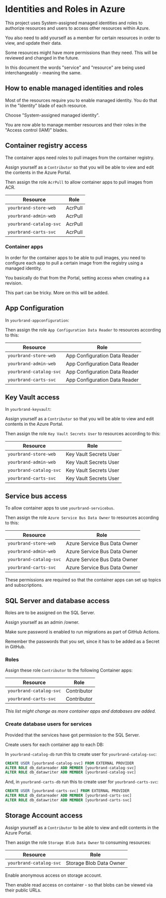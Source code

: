 # Identities and Roles in Azure

This project uses System-assigned managed identities and roles to authorize resources and users to access other resources within Azure.

You also need to add yourself as a member for certain resources in order to view, and update their data.

Some resources might have more permissions than they need. This will be reviewed and changed in the future.

In this document the words "service" and "resource" are being used interchangeably - meaning the same.

## How to enable managed identities and roles

Most of the resources require you to enable managed identity. You do that in the "Identity" blade of each resource.

Choose "System-assigned managed identity".

You are now able to manage member resources and their roles in the "Access control (IAM)" blades.

## Container registry access

The container apps need roles to pull images from the container registry.

Assign yourself as a ``Contributor`` so that you will be able to view and edit the contents in the Azure Portal.

Then assign the role ``AcrPull`` to allow container apps to pull images from ACR.


| Resource                   | Role    |
|--------                    |----     |
| ``yourbrand-store-web``    | AcrPull |
| ``yourbrand-admin-web``    | AcrPull |
| ``yourbrand-catalog-svc``  | AcrPull |
| ``yourbrand-carts-svc``    | AcrPull |

### Container apps

In order for the container apps to be able to pull images, you need to configure each app to pull a certain image from the registry using a managed identity.

You basically do that from the Portal, setting access when creating a a revision.

This part can be tricky. More on this will be added.

## App Configuration

In ``yourbrand-appconfiguration``:

Then assign the role ``App Configuration Data Reader`` to resources according to this:

| Resource                   | Role                           |
|--------                    |----                            |
| ``yourbrand-store-web``    | App Configuration Data Reader  |
| ``yourbrand-admin-web``    | App Configuration Data Reader  |
| ``yourbrand-catalog-svc``  | App Configuration Data Reader  |
| ``yourbrand-carts-svc``    | App Configuration Data Reader  |

## Key Vault access

In ``yourbrand-keyvault``:

Assign yourself as a ``Contributor`` so that you will be able to view and edit contents in the Azure Portal.

Then assign the role ``Key Vault Secrets User`` to resources according to this:

| Resource                   | Role                    |
|--------                    |----                     |
| ``yourbrand-store-web``    | Key Vault Secrets User  |
| ``yourbrand-admin-web``    | Key Vault Secrets User  |
| ``yourbrand-catalog-svc``  | Key Vault Secrets User  |
| ``yourbrand-carts-svc``    | Key Vault Secrets User  |


## Service bus access

To allow container apps to use ``yourbrand-servicebus``.

Then assign the role ``Azure Service Bus Data Owner`` to resources according to this:

| Resource                   | Role                          |
|--------                    |----                           |
| ``yourbrand-store-web``    | Azure Service Bus Data Owner  |
| ``yourbrand-admin-web``    | Azure Service Bus Data Owner  |
| ``yourbrand-catalog-svc``  | Azure Service Bus Data Owner  |
| ``yourbrand-carts-svc``    | Azure Service Bus Data Owner  |

These permissions are required so that the container apps can set up topics and subscriptions.

## SQL Server and database access

Roles are to be assigned on the SQL Server.

Assign yourself as an admin /owner.

Make sure password is enabled to run migrations as part of GitHub Actions. 

Remember the passwords that you set, since it has to be added as a Secret in GitHub.

### Roles

Assign these role ``Contributor`` to the following Container apps:

| Resource                   | Role          |
|--------                    |----           |
| ``yourbrand-catalog-svc``  | Contributor   |
| ``yourbrand-carts-svc``    | Contributor   |

_This list might change as more  container apps and databases are added._

### Create database users for services

Provided that the services have got permission to the SQL Server.

Create users for each container app to each DB:

In ``yourbrand-catalog-db`` run this to create user for ``yourbrand-catalog-svc``:

```sql
CREATE USER [yourbrand-catalog-svc] FROM EXTERNAL PROVIDER
ALTER ROLE db_datareader ADD MEMBER [yourbrand-catalog-svc]
ALTER ROLE db_datawriter ADD MEMBER [yourbrand-catalog-svc]
```

And, in ``yourbrand-carts-db`` run this to create user for ``yourbrand-carts-svc``:

```sql
CREATE USER [yourbrand-carts-svc] FROM EXTERNAL PROVIDER
ALTER ROLE db_datareader ADD MEMBER [yourbrand-carts-svc]
ALTER ROLE db_datawriter ADD MEMBER [yourbrand-carts-svc]
```

## Storage Account access

Assign yourself as a ``Contributor`` to be able to view and edit contents in the Azure Portal.

Then assign the role ``Storage Blob Data Owner`` to consuming resources:

| Resource                   | Role                      |
|--------                    |----                       |
| ``yourbrand-catalog-svc``  | Storage Blob Data Owner   |

Enable anonymous access on storage account.

Then enable read access on container - so that blobs can be viewed via their public URLs.
